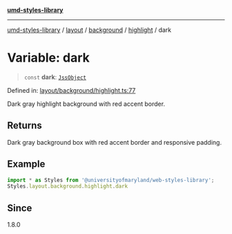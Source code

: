 [**umd-styles-library**](../../../../../../README.md)

***

[umd-styles-library](../../../../../../modules.md) / [layout](../../../../../README.md) / [background](../../../README.md) / [highlight](../README.md) / dark

# Variable: dark

> `const` **dark**: [`JssObject`](../../../../../../utilities/namespaces/transform/type-aliases/JssObject.md)

Defined in: [layout/background/highlight.ts:77](https://github.com/UMD-Digital/design-system/blob/ada30a44686a89a90941bbd44a6f156101fc9b44/packages/styles/source/layout/background/highlight.ts#L77)

Dark gray highlight background with red accent border.

## Returns

Dark gray background box with red accent border and responsive padding.

## Example

```typescript
import * as Styles from '@universityofmaryland/web-styles-library';
Styles.layout.background.highlight.dark
```

## Since

1.8.0
